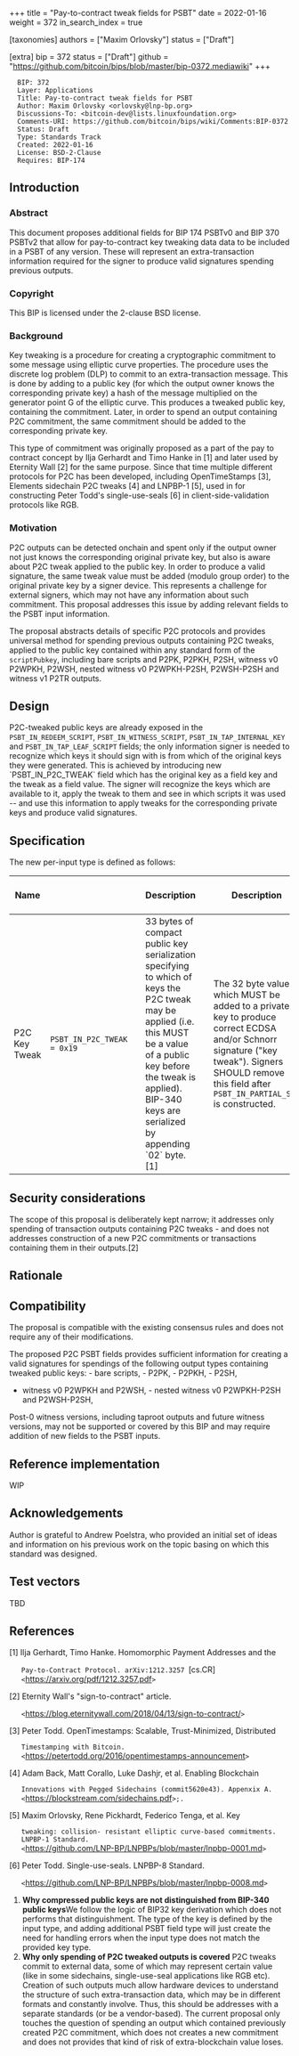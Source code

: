 +++
title = "Pay-to-contract tweak fields for PSBT"
date = 2022-01-16
weight = 372
in_search_index = true

[taxonomies]
authors = ["Maxim Orlovsky"]
status = ["Draft"]

[extra]
bip = 372
status = ["Draft"]
github = "https://github.com/bitcoin/bips/blob/master/bip-0372.mediawiki"
+++

``` 
  BIP: 372
  Layer: Applications
  Title: Pay-to-contract tweak fields for PSBT
  Author: Maxim Orlovsky <orlovsky@lnp-bp.org>
  Discussions-To: <bitcoin-dev@lists.linuxfoundation.org>
  Comments-URI: https://github.com/bitcoin/bips/wiki/Comments:BIP-0372
  Status: Draft
  Type: Standards Track
  Created: 2022-01-16
  License: BSD-2-Clause
  Requires: BIP-174
```

## Introduction

### Abstract

This document proposes additional fields for BIP 174 PSBTv0 and BIP 370
PSBTv2 that allow for pay-to-contract key tweaking data data to be
included in a PSBT of any version. These will represent an
extra-transaction information required for the signer to produce valid
signatures spending previous outputs.

### Copyright

This BIP is licensed under the 2-clause BSD license.

### Background

Key tweaking is a procedure for creating a cryptographic commitment to
some message using elliptic curve properties. The procedure uses the
discrete log problem (DLP) to commit to an extra-transaction message.
This is done by adding to a public key (for which the output owner knows
the corresponding private key) a hash of the message multiplied on the
generator point G of the elliptic curve. This produces a tweaked public
key, containing the commitment. Later, in order to spend an output
containing P2C commitment, the same commitment should be added to the
corresponding private key.

This type of commitment was originally proposed as a part of the pay to
contract concept by Ilja Gerhardt and Timo Hanke in \[1\] and later used
by Eternity Wall \[2\] for the same purpose. Since that time multiple
different protocols for P2C has been developed, including OpenTimeStamps
\[3\], Elements sidechain P2C tweaks \[4\] and LNPBP-1 \[5\], used in
for constructing Peter Todd's single-use-seals \[6\] in
client-side-validation protocols like RGB.

### Motivation

P2C outputs can be detected onchain and spent only if the output owner
not just knows the corresponding original private key, but also is aware
about P2C tweak applied to the public key. In order to produce a valid
signature, the same tweak value must be added (modulo group order) to
the original private key by a signer device. This represents a challenge
for external signers, which may not have any information about such
commitment. This proposal addresses this issue by adding relevant fields
to the PSBT input information.

The proposal abstracts details of specific P2C protocols and provides
universal method for spending previous outputs containing P2C tweaks,
applied to the public key contained within any standard form of the
`scriptPubkey`, including bare scripts and P2PK, P2PKH, P2SH, witness v0
P2WPKH, P2WSH, nested witness v0 P2WPKH-P2SH, P2WSH-P2SH and witness v1
P2TR outputs.

## Design

P2C-tweaked public keys are already exposed in the
`PSBT_IN_REDEEM_SCRIPT`, `PSBT_IN_WITNESS_SCRIPT`,
`PSBT_IN_TAP_INTERNAL_KEY` and `PSBT_IN_TAP_LEAF_SCRIPT` fields; the
only information signer is needed to recognize which keys it should sign
with is from which of the original keys they were generated. This is
achieved by introducing new \`PSBT\_IN\_P2C\_TWEAK\` field which has the
original key as a field key and the tweak as a field value. The signer
will recognize the keys which are available to it, apply the tweak to
them and see in which scripts it was used -- and use this information to
apply tweaks for the corresponding private keys and produce valid
signatures.

## Specification

The new per-input type is defined as follows:

| Name          | <keytype>                  | <keydata> | <keydata> Description                                                                                                                                                                                                                     | <valuedata> | <valuedata> Description                                                                                                                                                                              | Versions Requiring Inclusion | Versions Requiring Exclusion | Versions Allowing Inclusion |
| ------------- | -------------------------- | --------- | ----------------------------------------------------------------------------------------------------------------------------------------------------------------------------------------------------------------------------------------- | ----------- | ---------------------------------------------------------------------------------------------------------------------------------------------------------------------------------------------------- | ---------------------------- | ---------------------------- | --------------------------- |
| P2C Key Tweak | `PSBT_IN_P2C_TWEAK = 0x19` | <pubkey>  | 33 bytes of compact public key serialization specifying to which of keys the P2C tweak may be applied (i.e. this MUST be a value of a public key before the tweak is applied). BIP-340 keys are serialized by appending \`02\` byte.\[1\] | <tweak>     | The 32 byte value which MUST be added to a private key to produce correct ECDSA and/or Schnorr signature ("key tweak"). Signers SHOULD remove this field after `PSBT_IN_PARTIAL_SIG` is constructed. |                              |                              | 0, 2                        |

## Security considerations

The scope of this proposal is deliberately kept narrow; it addresses
only spending of transaction outputs containing P2C tweaks - and does
not addresses construction of a new P2C commitments or transactions
containing them in their outputs.\[2\]

## Rationale

<references/>

## Compatibility

The proposal is compatible with the existing consensus rules and does
not require any of their modifications.

The proposed P2C PSBT fields provides sufficient information for
creating a valid signatures for spendings of the following output types
containing tweaked public keys: - bare scripts, - P2PK, - P2PKH, - P2SH,
- witness v0 P2WPKH and P2WSH, - nested witness v0 P2WPKH-P2SH and
P2WSH-P2SH,

Post-0 witness versions, including taproot outputs and future witness
versions, may not be supported or covered by this BIP and may require
addition of new fields to the PSBT inputs.

## Reference implementation

WIP

## Acknowledgements

Author is grateful to Andrew Poelstra, who provided an initial set of
ideas and information on his previous work on the topic basing on which
this standard was designed.

## Test vectors

TBD

## References

\[1\] Ilja Gerhardt, Timo Hanke. Homomorphic Payment Addresses and the

`   Pay-to-Contract Protocol. arXiv:1212.3257 `\[cs.CR\]  
`   <`<https://arxiv.org/pdf/1212.3257.pdf>`>`

\[2\] Eternity Wall's "sign-to-contract" article.

`   <`<https://blog.eternitywall.com/2018/04/13/sign-to-contract/>`>`

\[3\] Peter Todd. OpenTimestamps: Scalable, Trust-Minimized, Distributed

`   Timestamping with Bitcoin.`  
`   <`<https://petertodd.org/2016/opentimestamps-announcement>`>`

\[4\] Adam Back, Matt Corallo, Luke Dashjr, et al. Enabling Blockchain

`   Innovations with Pegged Sidechains (commit5620e43). Appenxix A.`  
`   <`<https://blockstream.com/sidechains.pdf>`>;.`

\[5\] Maxim Orlovsky, Rene Pickhardt, Federico Tenga, et al. Key

`   tweaking: collision- resistant elliptic curve-based commitments.`  
`   LNPBP-1 Standard.`  
`   <`<https://github.com/LNP-BP/LNPBPs/blob/master/lnpbp-0001.md>`>`

\[6\] Peter Todd. Single-use-seals. LNPBP-8 Standard.

`   <`<https://github.com/LNP-BP/LNPBPs/blob/master/lnpbp-0008.md>`>`

1.  **Why compressed public keys are not distinguished from BIP-340
    public keys**We follow the logic of BIP32 key derivation which does
    not performs that distinguishment. The type of the key is defined by
    the input type, and adding additional PSBT field type will just
    create the need for handling errors when the input type does not
    match the provided key type.
2.  **Why only spending of P2C tweaked outputs is covered** P2C tweaks
    commit to external data, some of which may represent certain value
    (like in some sidechains, single-use-seal applications like RGB
    etc). Creation of such outputs much allow hardware devices to
    understand the structure of such extra-transaction data, which may
    be in different formats and constantly involve. Thus, this should be
    addresses with a separate standards (or be a vendor-based). The
    current proposal only touches the question of spending an output
    which contained previously created P2C commitment, which does not
    creates a new commitment and does not provides that kind of risk of
    extra-blockchain value loses.
